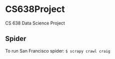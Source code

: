 # CS638Project
CS 638 Data Science Project

## Spider
To run San Francisco spider: `$ scrapy crawl craig`
